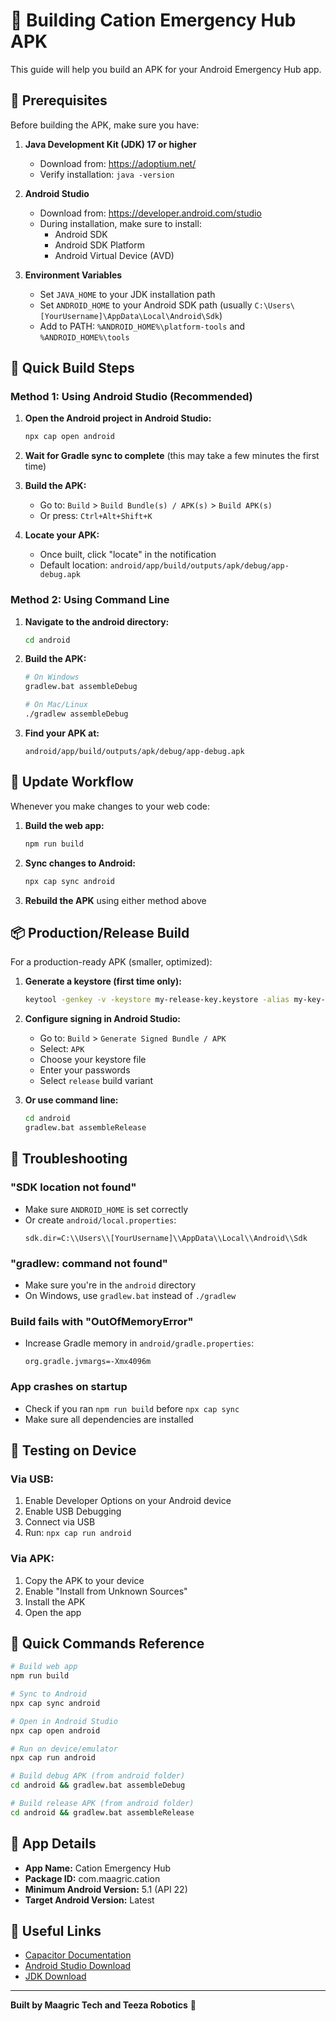 # 📱 Building Cation Emergency Hub APK

This guide will help you build an APK for your Android Emergency Hub app.

## 🔧 Prerequisites

Before building the APK, make sure you have:

1. **Java Development Kit (JDK) 17 or higher**
   - Download from: https://adoptium.net/
   - Verify installation: `java -version`

2. **Android Studio**
   - Download from: https://developer.android.com/studio
   - During installation, make sure to install:
     - Android SDK
     - Android SDK Platform
     - Android Virtual Device (AVD)

3. **Environment Variables**
   - Set `JAVA_HOME` to your JDK installation path
   - Set `ANDROID_HOME` to your Android SDK path (usually `C:\Users\[YourUsername]\AppData\Local\Android\Sdk`)
   - Add to PATH: `%ANDROID_HOME%\platform-tools` and `%ANDROID_HOME%\tools`

## 🚀 Quick Build Steps

### Method 1: Using Android Studio (Recommended)

1. **Open the Android project in Android Studio:**
   ```bash
   npx cap open android
   ```

2. **Wait for Gradle sync to complete** (this may take a few minutes the first time)

3. **Build the APK:**
   - Go to: `Build` > `Build Bundle(s) / APK(s)` > `Build APK(s)`
   - Or press: `Ctrl+Alt+Shift+K`

4. **Locate your APK:**
   - Once built, click "locate" in the notification
   - Default location: `android/app/build/outputs/apk/debug/app-debug.apk`

### Method 2: Using Command Line

1. **Navigate to the android directory:**
   ```bash
   cd android
   ```

2. **Build the APK:**
   ```bash
   # On Windows
   gradlew.bat assembleDebug
   
   # On Mac/Linux
   ./gradlew assembleDebug
   ```

3. **Find your APK at:**
   ```
   android/app/build/outputs/apk/debug/app-debug.apk
   ```

## 🔄 Update Workflow

Whenever you make changes to your web code:

1. **Build the web app:**
   ```bash
   npm run build
   ```

2. **Sync changes to Android:**
   ```bash
   npx cap sync android
   ```

3. **Rebuild the APK** using either method above

## 📦 Production/Release Build

For a production-ready APK (smaller, optimized):

1. **Generate a keystore (first time only):**
   ```bash
   keytool -genkey -v -keystore my-release-key.keystore -alias my-key-alias -keyalg RSA -keysize 2048 -validity 10000
   ```

2. **Configure signing in Android Studio:**
   - Go to: `Build` > `Generate Signed Bundle / APK`
   - Select: `APK`
   - Choose your keystore file
   - Enter your passwords
   - Select `release` build variant

3. **Or use command line:**
   ```bash
   cd android
   gradlew.bat assembleRelease
   ```

## 🐛 Troubleshooting

### "SDK location not found"
- Make sure `ANDROID_HOME` is set correctly
- Or create `android/local.properties`:
  ```
  sdk.dir=C:\\Users\\[YourUsername]\\AppData\\Local\\Android\\Sdk
  ```

### "gradlew: command not found"
- Make sure you're in the `android` directory
- On Windows, use `gradlew.bat` instead of `./gradlew`

### Build fails with "OutOfMemoryError"
- Increase Gradle memory in `android/gradle.properties`:
  ```
  org.gradle.jvmargs=-Xmx4096m
  ```

### App crashes on startup
- Check if you ran `npm run build` before `npx cap sync`
- Make sure all dependencies are installed

## 📱 Testing on Device

### Via USB:
1. Enable Developer Options on your Android device
2. Enable USB Debugging
3. Connect via USB
4. Run: `npx cap run android`

### Via APK:
1. Copy the APK to your device
2. Enable "Install from Unknown Sources"
3. Install the APK
4. Open the app

## 🎯 Quick Commands Reference

```bash
# Build web app
npm run build

# Sync to Android
npx cap sync android

# Open in Android Studio
npx cap open android

# Run on device/emulator
npx cap run android

# Build debug APK (from android folder)
cd android && gradlew.bat assembleDebug

# Build release APK (from android folder)
cd android && gradlew.bat assembleRelease
```

## 📝 App Details

- **App Name:** Cation Emergency Hub
- **Package ID:** com.maagric.cation
- **Minimum Android Version:** 5.1 (API 22)
- **Target Android Version:** Latest

## 🔗 Useful Links

- [Capacitor Documentation](https://capacitorjs.com/docs)
- [Android Studio Download](https://developer.android.com/studio)
- [JDK Download](https://adoptium.net/)

---

**Built by Maagric Tech and Teeza Robotics** 🚀

